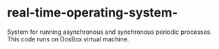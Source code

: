 # real-time-operating-system-
System for running asynchronous and synchronous periodic processes. 
This code runs on DosBox virtual machine.
